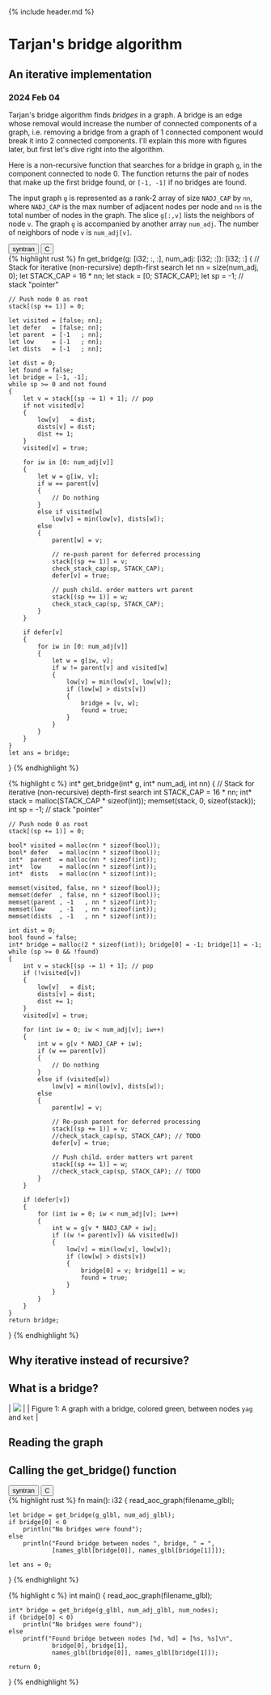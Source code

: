 
{% include header.md %}

# Tarjan's bridge algorithm

## An iterative implementation

### 2024 Feb 04

Tarjan's bridge algorithm finds _bridges_ in a graph.  A bridge is an edge
whose removal would increase the number of connected components of a graph, i.e.
removing a bridge from a graph of 1 connected component would break it into 2
connected components.  I'll explain this more with figures later, but first
let's dive right into the algorithm.

Here is a non-recursive function that searches for a bridge in graph `g`, in the
component connected to node 0. The function returns the pair of nodes that make
up the first bridge found, or `[-1, -1]` if no bridges are found.

The input graph `g` is represented as a rank-2 array of size `NADJ_CAP` by `nn`,
where `NADJ_CAP` is the max number of adjacent nodes per node and `nn` is the
total number of nodes in the graph.  The slice `g[:,v]` lists the neighbors of
node `v`.  The graph `g` is accompanied by another array `num_adj`.  The number
of neighbors of node `v` is `num_adj[v]`.

<!-- Tab link buttons -->
<div class="tab">
  <button class="tablinks_0" onclick="open_tab(event, 'syntran', '_0')" id="default_open_0">syntran</button>
  <button class="tablinks_0" onclick="open_tab(event, 'c', '_0')">C</button>
</div>

<!-- Tab content -->
<div id="syntran_0" class="tabcontent_0">
{% highlight rust %}
fn get_bridge(g: [i32; :, :], num_adj: [i32; :]): [i32; :]
{
	// Stack for iterative (non-recursive) depth-first search
	let nn = size(num_adj, 0);
	let STACK_CAP = 16 * nn;
	let stack = [0; STACK_CAP];
	let sp = -1; // stack "pointer"

	// Push node 0 as root
	stack[(sp += 1)] = 0;

	let visited = [false; nn];
	let defer   = [false; nn];
	let parent  = [-1   ; nn];
	let low     = [-1   ; nn];
	let dists   = [-1   ; nn];

	let dist = 0;
	let found = false;
	let bridge = [-1, -1];
	while sp >= 0 and not found
	{
		let v = stack[(sp -= 1) + 1]; // pop
		if not visited[v]
		{
			low[v]   = dist;
			dists[v] = dist;
			dist += 1;
		}
		visited[v] = true;

		for iw in [0: num_adj[v]]
		{
			let w = g[iw, v];
			if w == parent[v]
			{
				// Do nothing
			}
			else if visited[w]
				low[v] = min(low[v], dists[w]);
			else
			{
				parent[w] = v;

				// re-push parent for deferred processing
				stack[(sp += 1)] = v;
				check_stack_cap(sp, STACK_CAP);
				defer[v] = true;

				// push child. order matters wrt parent
				stack[(sp += 1)] = w;
				check_stack_cap(sp, STACK_CAP);
			}
		}

		if defer[v]
		{
			for iw in [0: num_adj[v]]
			{
				let w = g[iw, v];
				if w != parent[v] and visited[w]
				{
					low[v] = min(low[v], low[w]);
					if (low[w] > dists[v])
					{
						bridge = [v, w];
						found = true;
					}
				}
			}
		}
	}
	let ans = bridge;
}
{% endhighlight %}
</div>

<!-- ******** -->

<div id="c_0" class="tabcontent_0">
{% highlight c %}
int* get_bridge(int* g, int* num_adj, int nn)
{
	// Stack for iterative (non-recursive) depth-first search
	int STACK_CAP = 16 * nn;
	int* stack = malloc(STACK_CAP * sizeof(int));
	memset(stack, 0, sizeof(stack));
	int sp = -1; // stack "pointer"

	// Push node 0 as root
	stack[(sp += 1)] = 0;

	bool* visited = malloc(nn * sizeof(bool));
	bool* defer   = malloc(nn * sizeof(bool));
	int*  parent  = malloc(nn * sizeof(int));
	int*  low     = malloc(nn * sizeof(int));
	int*  dists   = malloc(nn * sizeof(int));

	memset(visited, false, nn * sizeof(bool));
	memset(defer  , false, nn * sizeof(bool));
	memset(parent , -1   , nn * sizeof(int));
	memset(low    , -1   , nn * sizeof(int));
	memset(dists  , -1   , nn * sizeof(int));

	int dist = 0;
	bool found = false;
	int* bridge = malloc(2 * sizeof(int)); bridge[0] = -1; bridge[1] = -1;
	while (sp >= 0 && !found)
	{
		int v = stack[(sp -= 1) + 1]; // pop
		if (!visited[v])
		{
			low[v]   = dist;
			dists[v] = dist;
			dist += 1;
		}
		visited[v] = true;

		for (int iw = 0; iw < num_adj[v]; iw++)
		{
			int w = g[v * NADJ_CAP + iw];
			if (w == parent[v])
			{
				// Do nothing
			}
			else if (visited[w])
				low[v] = min(low[v], dists[w]);
			else
			{
				parent[w] = v;

				// Re-push parent for deferred processing
				stack[(sp += 1)] = v;
				//check_stack_cap(sp, STACK_CAP); // TODO
				defer[v] = true;

				// Push child. order matters wrt parent
				stack[(sp += 1)] = w;
				//check_stack_cap(sp, STACK_CAP); // TODO
			}
		}

		if (defer[v])
		{
			for (int iw = 0; iw < num_adj[v]; iw++)
			{
				int w = g[v * NADJ_CAP + iw];
				if ((w != parent[v]) && visited[w])
				{
					low[v] = min(low[v], low[w]);
					if (low[w] > dists[v])
					{
						bridge[0] = v; bridge[1] = w;
						found = true;
					}
				}
			}
		}
	}
	return bridge;
}
{% endhighlight %}
</div>

<!----------------------------------------------------------------------------->

## Why iterative instead of recursive?

## What is a bridge?

| ![](resources/graph.png) |
| Figure 1: A graph with a bridge, colored green, between nodes `yag` and `ket` |

## Reading the graph

## Calling the get_bridge() function

<!-- Tab link buttons -->
<div class="tab">
  <button class="tablinks_1" onclick="open_tab(event, 'syntran', '_1')" id="default_open_1">syntran</button>
  <button class="tablinks_1" onclick="open_tab(event, 'c', '_1')">C</button>
</div>

<!-- Tab content -->
<div id="syntran_1" class="tabcontent_1">
{% highlight rust %}
fn main(): i32
{
	read_aoc_graph(filename_glbl);

	let bridge = get_bridge(g_glbl, num_adj_glbl);
	if bridge[0] < 0
		println("No bridges were found");
	else
		println("Found bridge between nodes ", bridge, " = ",
				[names_glbl[bridge[0]], names_glbl[bridge[1]]]);

	let ans = 0;
}
{% endhighlight %}
</div>

<!-- ******** -->

<div id="c_1" class="tabcontent_1">
{% highlight c %}
int main()
{
	read_aoc_graph(filename_glbl);

	int* bridge = get_bridge(g_glbl, num_adj_glbl, num_nodes);
	if (bridge[0] < 0)
		println("No bridges were found");
	else
		printf("Found bridge between nodes [%d, %d] = [%s, %s]\n",
				bridge[0], bridge[1],
				names_glbl[bridge[0]], names_glbl[bridge[1]]);

	return 0;
}
{% endhighlight %}
</div>

<!----------------------------------------------------------------------------->

<script>

    function open_tab(evt, tabName, suffix) {
        // Declare all variables
        var i, tabcontent, tablinks;

        // Get all elements with class="tabcontent" and hide them
        tabcontent = document.getElementsByClassName("tabcontent" + suffix);
        for (i = 0; i < tabcontent.length; i++) {
            tabcontent[i].style.display = "none";
        }

        // Get all elements with class="tablinks" and remove the class "active"
        tablinks = document.getElementsByClassName("tablinks" + suffix);
        for (i = 0; i < tablinks.length; i++) {
            tablinks[i].className = tablinks[i].className.replace(" active", "");
        }

        // Show the current tab, and add an "active" class to the button that opened the tab
        document.getElementById(tabName + suffix).style.display = "block";
        evt.currentTarget.className += " active";
    }

    // Show only default tab(s) on page load
    document.getElementById("default_open_0").click();
    document.getElementById("default_open_1").click();

    // Change code block "figure" margins from ungodly 40px
    elems = document.getElementsByClassName("highlight");
    for (i = 0; i < elems.length; i++) {
        elems[i].style.margin = "0px";
        elems[i].style.tabSize = "4";
    }
</script>

